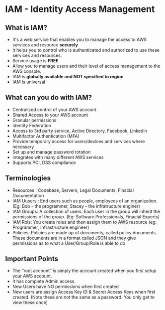 # IAM - Identity Access Management

## What is IAM?
- It's a web service that enables you to manage the access to AWS services and resource **securely**
- It helps you to control who is authenticated and authorized to use these services and resources.
- Service usage is **FREE**
- Allow you to manage users and their level of access management to the AWS console. 
- IAM is **globally available and NOT specified to region**
- IAM is universal 

## What can you do with IAM?

- Centralized control of your AWS account
- Shared Access to your AWS account
- Granular permissions
- Identity Federation
- Access to 3rd party service, Active Directory, Facebook, Linkedin
- Multifactor Authentication (MFA)
- Provide temporary access for users/devices and services where necessary
- Set up and manage password rotation
- Integrates with many different AWS services
- Supports PCI, DSS compliance

## Terminologies
 - Resources : Codebase, Servers, Legal Documents, Finacial Documentation 
 - IAM Uusers : End users such as people, employees of an organization. (Eg: Bob - the programmer, Stacey - the infratructure enginer)
 - IAM Groups: A collection of users. Each user in the group will inherit the permissions of the group. (Eg: Software Professionals,        Finacial Experts)
 - IAM Rols: You create roles and then assign them to AWS resource (eg: Programmer, Infrastructure engineer)
 - Policies: Policies are made up of documents, called policy documents. These documents are in a format called JSON and they give          permissions as to what a User/Group/Role is able to do

## Important Points

 - The “root account” is simply the account created when you first setup your AWS account. 
 - It has complete Admin access.
 - New Users have NO permissions when first created 
 - New users are assign Access Key ID & Secret Access Keys when first created. (Note these are not the same as a password. You only get to view these once) 

